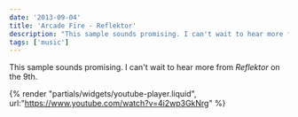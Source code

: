 ```yaml
---
date: '2013-09-04'
title: 'Arcade Fire - Reflektor'
description: "This sample sounds promising. I can't wait to hear more from Reflektor on the 9th."
tags: ['music']
---
```


This sample sounds promising. I can't wait to hear more from _Reflektor_ on the 9th.<!-- excerpt -->

{% render "partials/widgets/youtube-player.liquid", url:"https://www.youtube.com/watch?v=4i2wp3GkNrg" %}